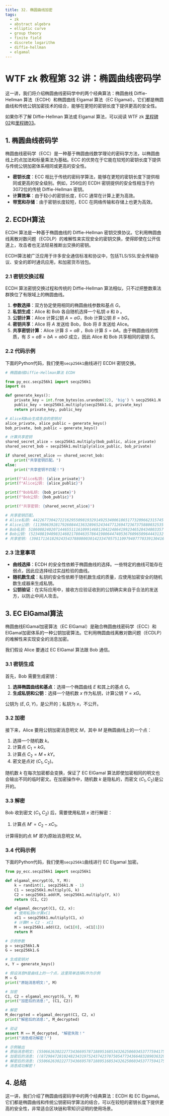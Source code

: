 ```yaml
---
title: 32. 椭圆曲线加密
tags:
  - zk
  - abstract algebra
  - elliptic curve
  - group theory
  - finite field
  - discrete logarithm
  - diffie-hellman
  - elgamal
---
```


# WTF zk 教程第 32 讲：椭圆曲线密码学

这一讲，我们将介绍椭圆曲线密码学中的两个经典算法：椭圆曲线 Diffie-Hellman 算法（ECDH）和椭圆曲线 Elgamal 算法（EC Elgamal）。它们都是椭圆曲线和传统公钥加密技术的结合，能够在更短的密钥长度下提供更高的安全性。

如果你不了解 Diffie-Hellman 算法或 Elgamal 算法，可以阅读 WTF zk [里程碑02](https://github.com/WTFAcademy/WTF-zk/blob/main/MS02_DH/readme.md)和[里程碑03](https://github.com/WTFAcademy/WTF-zk/blob/main/MS03_ElGamal/readme.md)。

## 1. 椭圆曲线密码学

椭圆曲线密码学（ECC）是一种基于椭圆曲线数学理论的密码学方法，以椭圆曲线上的点加法和标量乘法为基础。ECC 的优势在于它能在较短的密钥长度下提供与传统公钥加密体系相同或更高的安全性。

- **密钥长度**：ECC 相比于传统的密码学算法，能够在更短的密钥长度下提供相同或更高的安全级别。例如，256位的 ECDH 密钥提供的安全性相当于约3072位的传统 Diffie-Hellman 密钥。
- **计算效率**：由于较小的密钥长度，ECC 通常在计算上更为高效。
- **带宽和存储**：由于密钥长度较短，ECC 在网络传输和存储上也更为高效。

## 2. ECDH算法

ECDH 算法是一种基于椭圆曲线的 Diffie-Hellman 密钥交换协议。它利用椭圆曲线离散对数问题（ECDLP）的难解性来实现安全的密钥交换，使得即使在公开信道上，攻击者也无法轻易推断出交换的密钥。

ECDH算法被广泛应用于许多安全通信标准和协议中，包括TLS/SSL安全传输协议、安全的即时通讯应用，和加密货币钱包。

### 2.1 密钥交换过程

ECDH 算法密钥交换过程和传统的 Diffie-Hellman 算法相似，只不过把整数乘法群换位了有限域上的椭圆曲线。

1. **参数选择**：双方协定使用相同的椭圆曲线参数和基点 $G$。
2. **私钥生成**：Alice 和 Bob 各自随机选择一个私钥 $a$ 和 $b$ 。
3. **公钥计算**：Alice 计算公钥 $A = aG$，Bob 计算公钥 $B = bG$。
4. **密钥共享**：Alice 将 $A$ 发送给 Bob，Bob 将 $B$ 发送给 Alice。
5. **共享密钥计算**：Alice 计算 $S = aB$ ，Bob 计算 $S = bA$。由于椭圆曲线的性质，有 $S = aB = bA = abG$ 成立，因此 Alice 和 Bob 共享相同的密钥 $S$。

### 2.2 代码示例

下面的Python代码，我们使用`secp256k1`曲线进行 ECDH 密钥交换。

```python
# 椭圆曲线Diffie-Hellman算法 ECDH

from py_ecc.secp256k1 import secp256k1
import os

def generate_keys():
    private_key = int.from_bytes(os.urandom(32), 'big') % secp256k1.N
    public_key = secp256k1.multiply(secp256k1.G, private_key)
    return private_key, public_key

# Alice和Bob生成各自的密钥对
alice_private, alice_public = generate_keys()
bob_private, bob_public = generate_keys()

# 计算共享密钥
shared_secret_alice = secp256k1.multiply(bob_public, alice_private)
shared_secret_bob = secp256k1.multiply(alice_public, bob_private)

if shared_secret_alice == shared_secret_bob:
    print("共享密钥匹配。")
else:        
    print("共享密钥不匹配！")

print(f"Alice私钥: {alice_private}")
print(f"Alice公钥: {alice_public}")

print(f"Bob私钥: {bob_private}")
print(f"Bob公钥: {bob_public}")

print(f"共享密钥: {shared_secret_alice}")

# 共享密钥匹配。
# Alice私钥: 44226773042722162955098193291492534006186517732096623157459837212766793078584
# Alice公钥: (113906392817926084413632896524344771269472367375880032535005632965062391078788, 49665636540644454541653315656482000530366349019751676160955522917215379042285)
# Bob私钥: 51860882402071446551116109914681284224864199234652843480335793819475548437366
# Bob公钥: (52340819409831460217804635786419806447405367609650964443132838196582132856471, 56429557458241459690871510882159471830396052430769816127197158365607969924309)
# 共享密钥: (39817116182924354378808003014233470575110979407770339130416639641795260327693, 42970388080766198583159133018251494914868250846130428856587988974064644921855)
```

### 2.3 注意事项

- **曲线选择**：ECDH 的安全性依赖于椭圆曲线的选择。一些特定的曲线可能存在弱点，因此应选择经过实战检验的曲线。
- **随机数生成**：私钥的安全性依赖于随机数生成的质量，应使用加密安全的随机数生成器来生成私钥。
- **公钥验证**：在实际应用中，接收方应验证收到的公钥确实来自于合法的发送方，以防止中间人攻击。

## 3. EC ElGamal算法

椭圆曲线ElGamal加密算法（EC ElGamal）是融合椭圆曲线密码学（ECC）和ElGamal加密体系的一种公钥加密算法。它利用椭圆曲线离散对数问题（ECDLP）的难解性来实现安全的消息加密。

我们假设 Alice 要通过 EC ElGamal 算法跟 Bob 通信。

### 3.1 密钥生成

首先，Bob 需要生成密钥：

1. **选择椭圆曲线和基点**：选择一个椭圆曲线 $E$ 和其上的基点 $G$。
2. **生成私钥和公钥**：选择一个随机数 $x$ 作为私钥，计算公钥 $Y = xG$。

公钥为 $(E, G, Y)$，是公开的；私钥为 $x$，不公开。

### 3.2 加密

接下来，Alice 要用公钥加密消息明文 $M$，其中 $M$ 是椭圆曲线上的一个点：

1. 选择一个随机数 $k$。
2. 计算点 $C_1 = kG$。
3. 计算点 $C_2 = M + kY$。
4. 密文是点对 $(C_1, C_2)$。

随机数 $k$ 在每次加密都会变换，保证了 EC ElGamal 算法即使加密相同的明文也会输出不同的临时密文。在加密操作中，随机数 $k$ 是隐私的，而密文 $(C_1, C_2)$是公开的。

### 3.3 解密

Bob 收到密文 $(C_1, C_2)$ 后，需要使用私钥 $x$ 进行解密：

1. 计算点 $M' = C_2 - xC_1$。

计算得到的点 $M'$ 即为原始消息明文 $M$。

### 3.4 代码示例

下面的Python代码，我们使用`secp256k1`曲线进行 EC Elgamal 加密。

```python
from py_ecc.secp256k1 import secp256k1

def elgamal_encrypt(G, Y, M):
    k = randint(1, secp256k1.N - 1)
    C1 = secp256k1.multiply(G, k)
    C2 = secp256k1.add(M, secp256k1.multiply(Y, k))
    return (C1, C2)

def elgamal_decrypt(C1, C2, x):
    # 使用私钥x计算xC1
    xC1 = secp256k1.multiply(C1, x)
    # 计算M = C2 - xC1
    M = secp256k1.add(C2, (xC1[0], -xC1[1]))
    return M

# 示例参数
p = secp256k1.N
G = secp256k1.G

# 生成密钥对
x, Y = generate_keys()

# 假设消息M是曲线上的一个点，这里简单选择G作为示例
M = G
print("原始消息明文:", M)

# 加密
C1, C2 = elgamal_encrypt(G, Y, M)
print("加密后的消息:", (C1, C2))

# 解密
M_decrypted = elgamal_decrypt(C1, C2, x)
print("解密后的消息:", M_decrypted)

# 验证
assert M == M_decrypted, "解密失败！"
print("消息成功解密！")

# 示例输出
# 原始消息明文: (55066263022277343669578718895168534326250603453777594175500187360389116729240, 32670510020758816978083085130507043184471273380659243275938904335757337482424)
# 加密后的消息: ((87298472810248234319752437423707505477343664832890363292431829216099637291919, 39528614830056678009484946030376271359657183017625571564228160252781333158439), (67113196324182438503834247973075313606138491143388276462715763950508942145812, 59499979624168470896804403233074133393632477568643779021536973756576878140912))
# 解密后的消息: (55066263022277343669578718895168534326250603453777594175500187360389116729240, 32670510020758816978083085130507043184471273380659243275938904335757337482424)
# 消息成功解密！
```

## 4. 总结

这一讲，我们介绍了椭圆曲线密码学中的两个经典算法：ECDH 和 EC Elgamal。它们都是椭圆曲线和传统公钥密码学算法的结合，可以在较短的密钥长度下提供更高的安全性，非常适合区块链和零知识证明的使用场景。